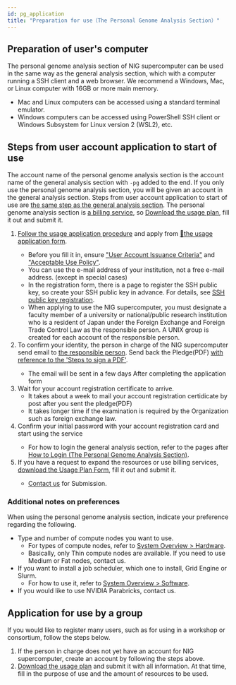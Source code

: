 ```yaml
---
id: pg_application
title: "Preparation for use（The Personal Genome Analysis Section）"
---
```


## Preparation of user's computer

The personal genome analysis section of NIG supercomputer can be used in the same way as the general analysis section, which with a computer running a SSH client and a web browser. We recommend a Windows, Mac, or Linux computer with 16GB or more main memory.

- Mac and Linux computers can be accessed using a standard terminal emulator.
- Windows computers can be accessed using PowerShell SSH client or Windows Subsystem for Linux version 2 (WSL2), etc.

## Steps from user account application to start of use

The account name of the personal genome analysis section is the account name of the general analysis section with `-pg` added to the end.
If you only use the personal genome analysis section, you will be given an account in the general analysis section.
Steps from user account application to start of use are <u>[the same step as the general analysis section](/general_analysis_division/ga_application/#steps-from-user-account-application-to-start-of-use)</u>.
The personal genome analysis section is <u>[a billing service](../application/resource_extension.md)</u>, so <u>[Download the usage plan](../application/resource_extension.md)</u>, fill it out and submit it.


<ol>
<li><a href="https://sc.ddbj.nig.ac.jp/en/application/registration"><u>Follow the usage application procedure</u></a> and apply from <a href="https://sc-account.ddbj.nig.ac.jp/en/application/registration">&#x1f517;<u>the usage application form</u></a>.</li>
    <ul>
    <li>Before you fill it in, ensure <a href="https://sc.ddbj.nig.ac.jp/en/application/"><u>"User Account Issuance Criteria"</u></a> and <a href="https://sc.ddbj.nig.ac.jp/en/application/use_policy"><u>"Acceptable Use Policy"</u></a>.</li>
    <li>You can use the e-mail address of your institution, not a free e-mail address. (except in special cases)</li>
    <li>In the registration form, there is a page to register the SSH public key, so create your SSH public key in advance. For details, see <a href="https://sc.ddbj.nig.ac.jp/en/application/ssh_keys"><u>SSH public key registration</u></a>.</li>
    <li>When applying to use the NIG supercomputer, you must designate a faculty member of a university or national/public research institution who is a resident of Japan under the Foreign Exchange and Foreign Trade Control Law as the responsible person. A UNIX group is created for each account of the responsible person.</li>
    </ul>
<li>To confirm your identity, the person in charge of the NIG supercomputer send email to <a href="https://sc.ddbj.nig.ac.jp/en/application/#the-responsible-person"><u>the responsible person</u></a>. Send back the Pledge(PDF) <a href="https://sc.ddbj.nig.ac.jp/en/application/signing_PDF"><u>with reference to the 'Steps to sign a PDF'</u></a>.
</li>
    <ul>
    <li>The email will be sent in a few days After completing the application form</li>
    </ul>
<li>Wait for your account registration certificate to arrive.
    <ul>
    <li>It takes about a week to mail your account registration certidicate by post after you sent the pledge(PDF)</li>
    <li>It takes longer time if the examination is required by the Organization such as foreign exchange law.</li>
    </ul>
</li>
<li>Confirm your initial password with your account registration card and start using the service</li>
    <ul>
    <li>For how to login the general analysis section, refer to the pages after <a href="https://sc.ddbj.nig.ac.jp/en/personal_genome_division/pg_login/"><u>How to Login (The Personal Genome Analysis Section)</u></a>.</li>
    </ul>
<li>If you have a request to expand the resources or use billing services, <a href="https://sc.ddbj.nig.ac.jp/en/application/resource_extension"><u>download the Usage Plan Form</u></a>, fill it out and submit it.</li>
    <ul>
    <li><a href="https://sc.ddbj.nig.ac.jp/en/application/reference/"><u>Contact us</u></a> for Submission.</li>
    </ul>
</ol>

### Additional notes on preferences

When using the personal genome analysis section, indicate your preference regarding the following.

- Type and number of compute nodes you want to use.
     - For types of compute nodes, refer to [System Overview > Hardware](../guides/hardware.md).
    - Basically, only Thin compute nodes are available. If you need to use Medium or Fat nodes, contact us.
- If you want to install a job scheduler, which one to install, Grid Engine or Slurm.
    - For how to use it, refer to [System Overview > Software](../software/software.md).
- If you would like to use NVIDIA Parabricks, contact us.


## Application for use by a group

If you would like to register many users, such as for using in a workshop or consortium, follow the steps below.

1. If the person in charge does not yet have an account for NIG supercomputer, create an account by following the steps above.
2. [Download the usage plan](../application/resource_extension.md) and submit it with all information. At that time, fill in the purpose of use and the amount of resources to be used.

